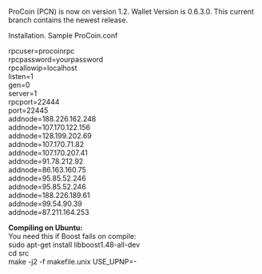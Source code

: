 ProCoin (PCN) is now on version 1.2. Wallet Version is 0.6.3.0. This current branch contains the newest release.</br>

</h3>Installation. Sample ProCoin.conf</h3>

rpcuser=procoinrpc<br />
rpcpassword=yourpassword<br />
rpcallowip=localhost<br />
listen=1<br />
gen=0<br />
server=1<br />
rpcport=22444<br />
port=22445<br />
addnode=188.226.162.248<br />
addnode=107.170.122.156<br />
addnode=128.199.202.69<br />
addnode=107.170.71.82<br />
addnode=107.170.207.41<br />
addnode=91.78.212.92<br />
addnode=86.163.160.75<br />
addnode=95.85.52.246<br />
addnode=95.85.52.246<br />
addnode=188.226.189.61<br />
addnode=99.54.90.39<br />
addnode=87.211.164.253<br />

<b>Compiling on Ubuntu:</b>
<br />
You need this if Boost fails on compile:<br />
sudo apt-get install libboost1.48-all-dev<br />
cd src<br />
make -j2 -f makefile.unix USE_UPNP=-<br />

